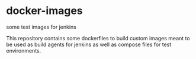 # docker-images
some test images for jenkins

This repository contains some dockerfiles to build custom images meant to be used as build agents for jenkins as well as compose files for test environments.
